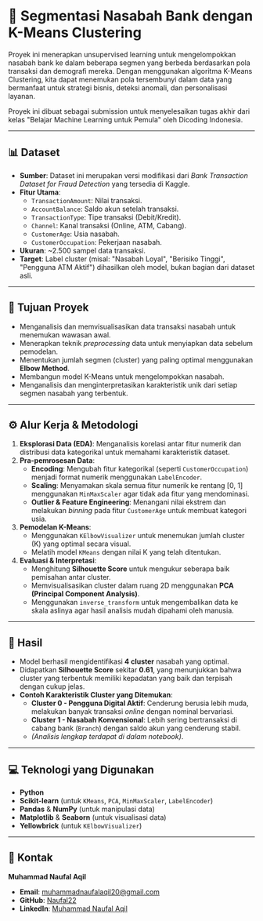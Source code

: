 # 🏦 Segmentasi Nasabah Bank dengan K-Means Clustering

Proyek ini menerapkan unsupervised learning untuk mengelompokkan nasabah bank ke dalam beberapa segmen yang berbeda berdasarkan pola transaksi dan demografi mereka. Dengan menggunakan algoritma K-Means Clustering, kita dapat menemukan pola tersembunyi dalam data yang bermanfaat untuk strategi bisnis, deteksi anomali, dan personalisasi layanan.

Proyek ini dibuat sebagai submission untuk menyelesaikan tugas akhir dari kelas "Belajar Machine Learning untuk Pemula" oleh Dicoding Indonesia.

---

## 📊 Dataset

- **Sumber**: Dataset ini merupakan versi modifikasi dari *Bank Transaction Dataset for Fraud Detection* yang tersedia di Kaggle.
- **Fitur Utama**:
  - `TransactionAmount`: Nilai transaksi.
  - `AccountBalance`: Saldo akun setelah transaksi.
  - `TransactionType`: Tipe transaksi (Debit/Kredit).
  - `Channel`: Kanal transaksi (Online, ATM, Cabang).
  - `CustomerAge`: Usia nasabah.
  - `CustomerOccupation`: Pekerjaan nasabah.
- **Ukuran**: ~2.500 sampel data transaksi.
- **Target**: Label cluster (misal: "Nasabah Loyal", "Berisiko Tinggi", "Pengguna ATM Aktif") dihasilkan oleh model, bukan bagian dari dataset asli.

---

## 🎯 Tujuan Proyek

- Menganalisis dan memvisualisasikan data transaksi nasabah untuk menemukan wawasan awal.
- Menerapkan teknik *preprocessing* data untuk menyiapkan data sebelum pemodelan.
- Menentukan jumlah segmen (cluster) yang paling optimal menggunakan **Elbow Method**.
- Membangun model K-Means untuk mengelompokkan nasabah.
- Menganalisis dan menginterpretasikan karakteristik unik dari setiap segmen nasabah yang terbentuk.

---

## ⚙️ Alur Kerja & Metodologi

1.  **Eksplorasi Data (EDA)**: Menganalisis korelasi antar fitur numerik dan distribusi data kategorikal untuk memahami karakteristik dataset.
2.  **Pra-pemrosesan Data**:
    - **Encoding**: Mengubah fitur kategorikal (seperti `CustomerOccupation`) menjadi format numerik menggunakan `LabelEncoder`.
    - **Scaling**: Menyamakan skala semua fitur numerik ke rentang [0, 1] menggunakan `MinMaxScaler` agar tidak ada fitur yang mendominasi.
    - **Outlier & Feature Engineering**: Menangani nilai ekstrem dan melakukan *binning* pada fitur `CustomerAge` untuk membuat kategori usia.
3.  **Pemodelan K-Means**:
    - Menggunakan `KElbowVisualizer` untuk menemukan jumlah cluster (K) yang optimal secara visual.
    - Melatih model `KMeans` dengan nilai K yang telah ditentukan.
4.  **Evaluasi & Interpretasi**:
    - Menghitung **Silhouette Score** untuk mengukur seberapa baik pemisahan antar cluster.
    - Memvisualisasikan cluster dalam ruang 2D menggunakan **PCA (Principal Component Analysis)**.
    - Menggunakan `inverse_transform` untuk mengembalikan data ke skala aslinya agar hasil analisis mudah dipahami oleh manusia.

---

## 🧪 Hasil

- Model berhasil mengidentifikasi **4 cluster** nasabah yang optimal.
- Didapatkan **Silhouette Score** sekitar **0.61**, yang menunjukkan bahwa cluster yang terbentuk memiliki kepadatan yang baik dan terpisah dengan cukup jelas.
- **Contoh Karakteristik Cluster yang Ditemukan**:
  - **Cluster 0 - Pengguna Digital Aktif**: Cenderung berusia lebih muda, melakukan banyak transaksi *online* dengan nominal bervariasi.
  - **Cluster 1 - Nasabah Konvensional**: Lebih sering bertransaksi di cabang bank (`Branch`) dengan saldo akun yang cenderung stabil.
  - *(Analisis lengkap terdapat di dalam notebook)*.

---

## 💻 Teknologi yang Digunakan

- **Python**
- **Scikit-learn** (untuk `KMeans`, `PCA`, `MinMaxScaler`, `LabelEncoder`)
- **Pandas** & **NumPy** (untuk manipulasi data)
- **Matplotlib** & **Seaborn** (untuk visualisasi data)
- **Yellowbrick** (untuk `KElbowVisualizer`)

---



## 🙋 Kontak

**Muhammad Naufal Aqil**
- **Email**: muhammadnaufalaqil20@gmail.com
- **GitHub**: [Naufal22](https://github.com/Naufal22)
- **LinkedIn**: [Muhammad Naufal Aqil](https://www.linkedin.com/in/muhammad-naufal-aqil-b6114424a/)
